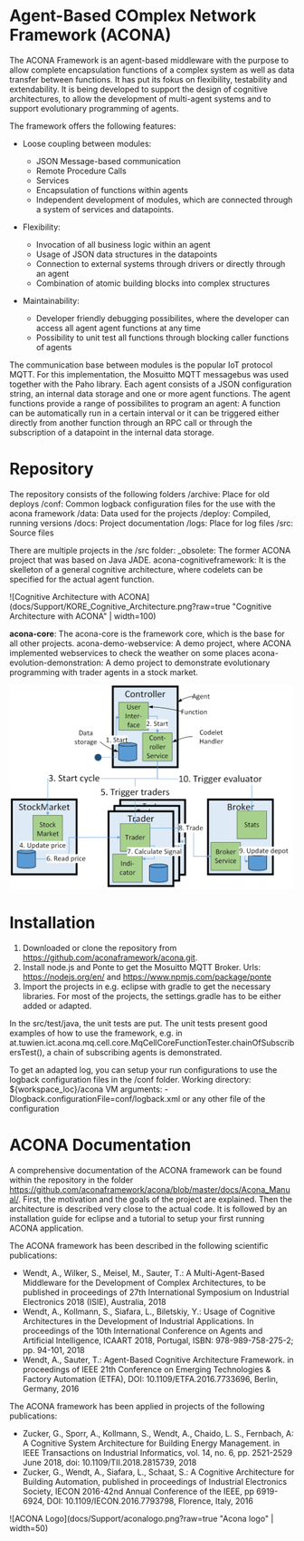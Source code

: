 Agent-Based COmplex Network Framework (ACONA)
==================================================== 
The ACONA Framework is an agent-based middleware with the purpose to allow complete encapsulation functions of a complex system as well as data transfer between functions. It has put its fokus on flexibility, testability and extendability. It is being developed to 
support the design of cognitive architectures, to allow the development of multi-agent systems and to support evolutionary programming of agents.

The framework offers the following features:
 - Loose coupling between modules:
    - JSON Message-based communication
	- Remote Procedure Calls
	- Services
    - Encapsulation of functions within agents
    - Independent development of modules, which are connected through a system of services and datapoints.
   
 - Flexibility:
	- Invocation of all business logic within an agent
	- Usage of JSON data structures in the datapoints
	- Connection to external systems through drivers or directly through an agent
	- Combination of atomic building blocks into complex structures
	
 - Maintainability:
	- Developer friendly debugging possibilites, where the developer can access all agent agent functions at any time
	- Possibility to unit test all functions through blocking caller functions of agents

The communication base between modules is the popular IoT protocol MQTT. For this implementation, the Mosuitto MQTT messagebus was used together with the Paho library. Each agent 
consists of a JSON configuration string, an internal data storage and one or more agent functions. The agent functions provide a range of possibilites to program an agent: 
A function can be automatically run in a certain interval or it can be triggered either directly from another function through an RPC call or through the subscription of a datapoint 
in the internal data storage.

Repository
==================================================== 
The repository consists of the following folders
/archive: Place for old deploys
/conf: Common logback configuration files for the use with the acona framework
/data: Data used for the projects
/deploy: Compiled, running versions
/docs: Project documentation
/logs: Place for log files
/src: Source files

There are multiple projects in the /src folder: 
_obsolete: The former ACONA project that was based on Java JADE.
acona-cognitiveframework: It is the skelleton of a general cognitive architecture, where codelets can be specified for the actual agent function.


![Cognitive Architecture with ACONA](docs/Support/KORE_Cognitive_Architecture.png?raw=true "Cognitive Architecture with ACONA" | width=100)


**acona-core**: The acona-core is the framework core, which is the base for all other projects. 
acona-demo-webservice: A demo project, where ACONA implemented webservices to check the weather on some places
acona-evolution-demonstration: A demo project to demonstrate evolutionary programming with trader agents in a stock market.


<img src="docs/Support/Stock_Market_Example_V01.png" width="500">


Installation
====================================================
1. Downloaded or clone the repository from https://github.com/aconaframework/acona.git.
2. Install node.js and Ponte to get the Mosuitto MQTT Broker. Urls: https://nodejs.org/en/ and https://www.npmjs.com/package/ponte
3. Import the projects in e.g. eclipse with gradle to get the necessary libraries. For most of the projects, the settings.gradle has to be either added or adapted.

In the src/test/java, the unit tests are put. The unit tests present good examples of how to use the framework, e.g. 
in at.tuwien.ict.acona.mq.cell.core.MqCellCoreFunctionTester.chainOfSubscribersTest(), a chain of subscribing agents is demonstrated. 

To get an adapted log, you can setup your run configurations to use the logback configuration files in the /conf folder. 
Working directory: ${workspace_loc}/acona
VM arguments: -Dlogback.configurationFile=conf/logback.xml or any other file of the configuration


ACONA Documentation
====================================================
A comprehensive documentation of the ACONA framework can be found within the repository in the folder https://github.com/aconaframework/acona/blob/master/docs/Acona_Manual/. 
First, the motivation and the goals of the project are explained. Then the architecture is described very close to the actual code.
It is followed by an installation guide for eclipse and a tutorial to setup your first running ACONA application.

The ACONA framework has been described in the following scientific publications:
- Wendt, A., Wilker, S., Meisel, M., Sauter, T.: A Multi-Agent-Based Middleware for the Development of Complex Architectures, to be published in proceedings of 27th International Symposium on Industrial Electronics 2018 (ISIE), Australia, 2018
- Wendt, A., Kollmann, S., Siafara, L., Biletskiy, Y.: Usage of Cognitive Architectures in the Development of Industrial Applications. In proceedings of  the 10th International Conference on Agents and Artificial Intelligence, ICAART 2018, Portugal, ISBN: 978-989-758-275-2; pp. 94-101, 2018
- Wendt, A., Sauter, T.: Agent-Based Cognitive Architecture Framework. in proceedings of IEEE 21th Conference on Emerging Technologies & Factory Automation (ETFA), DOI: 10.1109/ETFA.2016.7733696, Berlin, Germany, 2016

The ACONA framework has been applied in projects of the following publications:
- Zucker, G., Sporr, A., Kollmann, S., Wendt, A., Chaido, L. S., Fernbach, A: A Cognitive System Architecture for Building Energy Management. in IEEE Transactions on Industrial Informatics, vol. 14, no. 6, pp. 2521-2529 June 2018, doi: 10.1109/TII.2018.2815739, 2018
- Zucker, G., Wendt, A., Siafara, L., Schaat, S.: A Cognitive Architecture for Building Automation, published in proceedings of Industrial Electronics Society, IECON 2016-42nd Annual Conference of the IEEE, pp 6919-6924, DOI: 10.1109/IECON.2016.7793798, Florence, Italy, 2016


![ACONA Logo](docs/Support/aconalogo.png?raw=true "Acona logo" | width=50)